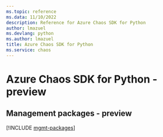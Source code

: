 ```yaml
---
ms.topic: reference
ms.data: 11/10/2022
description: Reference for Azure Chaos SDK for Python
author: lmazuel
ms.devlang: python
ms.author: lmazuel
title: Azure Chaos SDK for Python
ms.service: chaos
---
```

# Azure Chaos SDK for Python - preview

## Management packages - preview
[!INCLUDE [mgmt-packages](chaos-mgmt-index.md)]